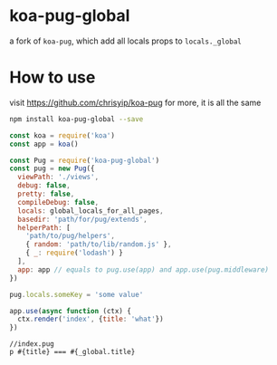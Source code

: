 # koa-pug-global

a fork of `koa-pug`, which add all locals props to `locals._global`

# How to use
visit https://github.com/chrisyip/koa-pug for more, it is all the same

```bash
npm install koa-pug-global --save
```

```js
const koa = require('koa')
const app = koa()

const Pug = require('koa-pug-global')
const pug = new Pug({
  viewPath: './views',
  debug: false,
  pretty: false,
  compileDebug: false,
  locals: global_locals_for_all_pages,
  basedir: 'path/for/pug/extends',
  helperPath: [
    'path/to/pug/helpers',
    { random: 'path/to/lib/random.js' },
    { _: require('lodash') }
  ],
  app: app // equals to pug.use(app) and app.use(pug.middleware)
})

pug.locals.someKey = 'some value'

app.use(async function (ctx) {
  ctx.render('index', {title: 'what'})
})
```

```pug
//index.pug
p #{title} === #{_global.title}
```


